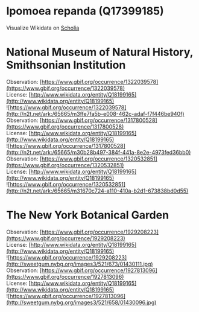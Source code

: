 
Ipomoea repanda (Q17399185)
===========================
  
Visualize Wikidata on [Scholia](https://scholia.toolforge.org/taxon/Q17399185)
# National Museum of Natural History, Smithsonian Institution
  
Observation: [https://www.gbif.org/occurrence/1322039578](https://www.gbif.org/occurrence/1322039578)  
License: [http://www.wikidata.org/entity/Q18199165](http://www.wikidata.org/entity/Q18199165)  
![https://www.gbif.org/occurrence/1322039578](http://n2t.net/ark:/65665/m3ffe7fa5b-e008-462c-adaf-f7f446be940f)  
Observation: [https://www.gbif.org/occurrence/1317800528](https://www.gbif.org/occurrence/1317800528)  
License: [http://www.wikidata.org/entity/Q18199165](http://www.wikidata.org/entity/Q18199165)  
![https://www.gbif.org/occurrence/1317800528](http://n2t.net/ark:/65665/m30b28b497-384f-441a-8e2e-4973fed36bb0)  
Observation: [https://www.gbif.org/occurrence/1320532851](https://www.gbif.org/occurrence/1320532851)  
License: [http://www.wikidata.org/entity/Q18199165](http://www.wikidata.org/entity/Q18199165)  
![https://www.gbif.org/occurrence/1320532851](http://n2t.net/ark:/65665/m31670c724-a110-410a-b2d1-673838bd0d55)
# The New York Botanical Garden
  
Observation: [https://www.gbif.org/occurrence/1929208223](https://www.gbif.org/occurrence/1929208223)  
License: [http://www.wikidata.org/entity/Q18199165](http://www.wikidata.org/entity/Q18199165)  
![https://www.gbif.org/occurrence/1929208223](http://sweetgum.nybg.org/images3/521/673/01430111.jpg)  
Observation: [https://www.gbif.org/occurrence/1927813096](https://www.gbif.org/occurrence/1927813096)  
License: [http://www.wikidata.org/entity/Q18199165](http://www.wikidata.org/entity/Q18199165)  
![https://www.gbif.org/occurrence/1927813096](http://sweetgum.nybg.org/images3/521/658/01430096.jpg)